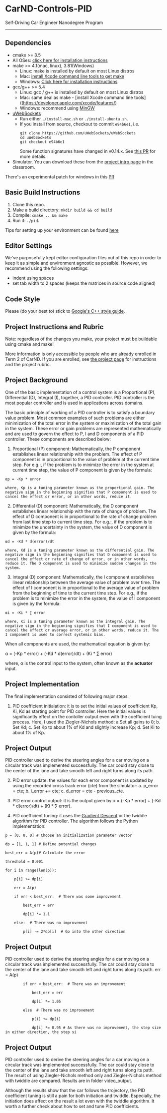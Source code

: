 # CarND-Controls-PID
Self-Driving Car Engineer Nanodegree Program

---

## Dependencies

* cmake >= 3.5
 * All OSes: [click here for installation instructions](https://cmake.org/install/)
* make >= 4.1(mac, linux), 3.81(Windows)
  * Linux: make is installed by default on most Linux distros
  * Mac: [install Xcode command line tools to get make](https://developer.apple.com/xcode/features/)
  * Windows: [Click here for installation instructions](http://gnuwin32.sourceforge.net/packages/make.htm)
* gcc/g++ >= 5.4
  * Linux: gcc / g++ is installed by default on most Linux distros
  * Mac: same deal as make - [install Xcode command line tools]((https://developer.apple.com/xcode/features/)
  * Windows: recommend using [MinGW](http://www.mingw.org/)
* [uWebSockets](https://github.com/uWebSockets/uWebSockets)
  * Run either `./install-mac.sh` or `./install-ubuntu.sh`.
  * If you install from source, checkout to commit `e94b6e1`, i.e.
    ```
    git clone https://github.com/uWebSockets/uWebSockets 
    cd uWebSockets
    git checkout e94b6e1
    ```
    Some function signatures have changed in v0.14.x. See [this PR](https://github.com/udacity/CarND-MPC-Project/pull/3) for more details.
* Simulator. You can download these from the [project intro page](https://github.com/udacity/self-driving-car-sim/releases) in the classroom.

There's an experimental patch for windows in this [PR](https://github.com/udacity/CarND-PID-Control-Project/pull/3)

## Basic Build Instructions

1. Clone this repo.
2. Make a build directory: `mkdir build && cd build`
3. Compile: `cmake .. && make`
4. Run it: `./pid`. 

Tips for setting up your environment can be found [here](https://classroom.udacity.com/nanodegrees/nd013/parts/40f38239-66b6-46ec-ae68-03afd8a601c8/modules/0949fca6-b379-42af-a919-ee50aa304e6a/lessons/f758c44c-5e40-4e01-93b5-1a82aa4e044f/concepts/23d376c7-0195-4276-bdf0-e02f1f3c665d)

## Editor Settings

We've purposefully kept editor configuration files out of this repo in order to
keep it as simple and environment agnostic as possible. However, we recommend
using the following settings:

* indent using spaces
* set tab width to 2 spaces (keeps the matrices in source code aligned)

## Code Style

Please (do your best to) stick to [Google's C++ style guide](https://google.github.io/styleguide/cppguide.html).

## Project Instructions and Rubric

Note: regardless of the changes you make, your project must be buildable using
cmake and make!

More information is only accessible by people who are already enrolled in Term 2
of CarND. If you are enrolled, see [the project page](https://classroom.udacity.com/nanodegrees/nd013/parts/40f38239-66b6-46ec-ae68-03afd8a601c8/modules/f1820894-8322-4bb3-81aa-b26b3c6dcbaf/lessons/e8235395-22dd-4b87-88e0-d108c5e5bbf4/concepts/6a4d8d42-6a04-4aa6-b284-1697c0fd6562)
for instructions and the project rubric.

## Project Background

One of the basic implementation of a control system is a Proportional (P), Differential (D), Integral (I), together, a PID controller. PID controller is the most popular controller and is used in applications across domains. 

The basic principle of working of a PID controller is to satisfy a boundary value problem. Most common examples of such problems are either minimization of the total error in the system or maximization of the total gain in the system. These error or gain problems are represented mathematically and are used to govern the effect to P, I and D components of a PID controller. These components are described below:

  1. Proportional (P) component:
    Mathematically, the P component establishes linear relationship with the problem. The effect of P component is in proportional to the value of problem at the current time step. For e.g.:, if the problem is to minimize the error in the system at current time step, the value of P component is given by the formula:
    
    αp = -Kp * error
    
    where, Kp is a tuning parameter known as the proportional gain. The negative sign in the beginning signifies that P component is used to cancel the effect or error, or in other words, reduce it.
    
  2. Differential (D) component:
    Mathematically, the D component establishes linear relationship with the rate of change of problem. The effect of D component is in proportional to the rate of change problem from last time step to current time step. For e.g.:, if the problem is to minimize the uncertainty in the system, the value of D component is given by the formula:
    
    αd = -Kd * d(error)/dt
    
    where, Kd is a tuning parameter known as the differential gain. The negative sign in the beginning signifies that D component is used to cancel the effect or rate of change of error, or in other words, reduce it. The D component is used to minimize sudden changes in the system.
    
  3. Integral (D) component:
    Mathematically, the I component establishes linear relationship between the average value of problem over time. The effect of I component is in proportional to the average value of problem from the beginning of time to the current time step. For e.g., if the problem is to minimize the error in the system, the value of I component is given by the formula:
    
    αi = -Ki * ∑ error
    
    where, Ki is a tuning parameter known as the integral gain. The negative sign in the beginning signifies that I component is used to cancel the effect or average error, or in other words, reduce it. The I component is used to correct systemic bias.
    
  When all components are used, the mathematical equation is given by:
  
  α = (-Kp * error) + (-Kd * d(error)/dt) + (Ki * ∑ error)
  
  where, α is the control input to the system, often known as the **actuator** input.

## Project Implementation

The final implementation consisted of following major steps:

  1. PID coefficient initialation: it is to set the initial values of coefficient Kp, Ki, Kd as starting point for PID controller. Here the initial values is significantly effect on the contoller output even with the coefficient tuing process. Here, I used the Ziegler-Nichols method: a.Set all gains to 0; b. Set Kd; c. Set Kp to about 1% of Kd and slightly increase Kp; d. Set Ki to about 1% of Kp. 
  
## Project Output

PID controller used to derive the steering angles for a car moving on a circular track was implemented successfully. The car could stay close to the center of the lane and take smooth left and right turns along its path.

  2. PID error update: the values for each error component is updated by using the recorded cross track error (cte) from the simulator: a. p_error = cte; b. i_error += cte; c. d_error = cte - previous_cte. 

  3. PID error control output: it is the output given by α = (-Kp * error) + (-Kd * d(error)/dt) + (Ki * ∑ error). 

  4. PID coefficient tuning: it uses the [Gradient Descent](https://en.wikipedia.org/wiki/Gradient_descent) or the twiddle algorithm for PID controller. The algorithm follows the Python implementation:
	
	p = [0, 0, 0] # Choose an initialization parameter vector
	
	dp = [1, 1, 1] # Define potential changes	

	best_err = A(p)# Calculate the error

	threshold = 0.001

	for i in range(len(p)):

		p[i] += dp[i]

		err = A(p)

		if err < best_err:  # There was some improvement

		    best_err = err

		    dp[i] *= 1.1

		else:  # There was no improvement

		    p[i] -= 2*dp[i]  # Go into the other direction

  
## Project Output

PID controller used to derive the steering angles for a car moving on a circular track was implemented successfully. The car could stay close to the center of the lane and take smooth left and right turns along its path.
		    err = A(p)

		    if err < best_err:  # There was an improvement

		        best_err = err

		        dp[i] *= 1.05

		    else  # There was no improvement

		        p[i] += dp[i]

		        dp[i] *= 0.95 # As there was no improvement, the step size in either direction, the step si

## Project Output

PID controller used to derive the steering angles for a car moving on a circular track was implemented successfully. The car could stay close to the center of the lane and take smooth left and right turns along its path. The result of using Ziegler-Nichols method only and Ziegler-Nichols method with twiddle are compared. Results are in folder video_output. 

Although the results show that the car follows the trojectory, the PID coefficient tuning is still a pain for both initiation and twiddle. Especially, the initiation does affect on the result a lot even with the twiddle algorithm. It worth a further check about how to set and tune PID coefficients. 

 
